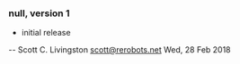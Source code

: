 ### null, version 1

  * initial release

 -- Scott C. Livingston <scott@rerobots.net> Wed, 28 Feb 2018
